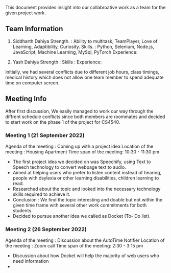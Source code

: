 This document provides insight into our collabroative work as a team for the given project work.

## Team Information

1. Siddharth Dahiya
Strength. : Ability to multitask, TeamPlayer, Love of Learning, Adaptibility, Curiosity.
Skills.   : Python, Selenium, Node.js, JavaScript, Machine Learning, MySql, PyTorch
Experience: 
 
2. Yash Dahiya
Strength  :
Skills    :
Experience:
  
Initially, we had several conflicts due to different job hours, class timings, medical history which does not allow one team member to spend adequate time on computer screen. 

## Meeting Info
After first discussion, We easily managed to work our way through the diffrent schedule conflicts since both members are roommates and decided to start work on the phase 1 of the project for CS4540.

### Meeting 1 (21 September 2022)
  Agenda of the meeting   : Coming up with a project idea
  Location of the meeting : Housing Apartment
  Time span of the meeting: 10:30 - 11:30 pm
- The first project idea we decided on was Speechify, using Text to Speech technology to convert webpage text to audio.
- Aimed at helping users who prefer to listen content instead of hearing, people with dsylexia or other learning disabilities, children learning to read.
- Researched about the topic and looked into the necessary technology skills required to achieve it.
- Conclusion : We find the topic interesting and doable but not within the given time frame with several other work commitments for both students.
- Decided to pursue another idea we called as Docket (To- Do list).

### Meeting 2 (26 September 2022)
  Agenda of the meeting   : Discussion about the AutoTime Notifier
  Location of the meeting : Zoom call
  Time span of the meeting: 2:30 - 3:15 pm
- Discussion about how Docket will help the majority of web users who need information
- 
  
  

